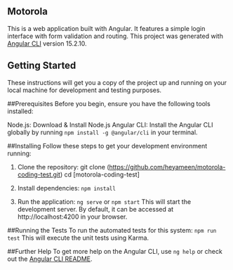 ## Motorola
This is a web application built with Angular. It features a simple login interface with form validation and routing.
This project was generated with [Angular CLI](https://github.com/angular/angular-cli) version 15.2.10.

## Getting Started
These instructions will get you a copy of the project up and running on your local machine for development and testing purposes.

##Prerequisites
Before you begin, ensure you have the following tools installed:

Node.js: Download & Install Node.js
Angular CLI: Install the Angular CLI globally by running `npm install -g @angular/cli` in your terminal.

##Installing
Follow these steps to get your development environment running:

1. Clone the repository:
git clone (https://github.com/heyameen/motorola-coding-test.git)
cd [motorola-coding-test]

2. Install dependencies:
`npm install`

3. Run the application:
`ng serve` or `npm start`
This will start the development server. By default, it can be accessed at http://localhost:4200 in your browser.


##Running the Tests
To run the automated tests for this system:
`npm run test`
This will execute the unit tests using Karma.

##Further Help
To get more help on the Angular CLI, use `ng help` or check out the [Angular CLI README](https://github.com/angular/angular-cli/blob/main/README.md).


